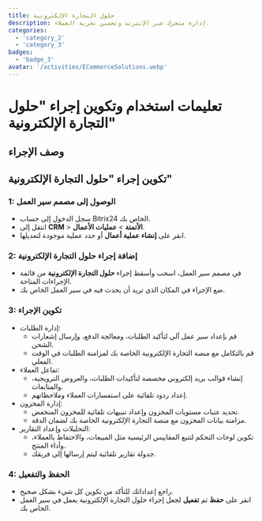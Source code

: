 ```yaml
---
title: حلول التجارة الإلكترونية
description: إدارة متجرك عبر الإنترنت وتحسين تجربة العملاء.
categories: 
  - 'category_2'
  - 'category_3'
badges: 
  - 'badge_3'
avatar: '/activities/ECommerceSolutions.webp'
---
```

# تعليمات استخدام وتكوين إجراء "حلول التجارة الإلكترونية"

## وصف الإجراء

## **تكوين إجراء "حلول التجارة الإلكترونية"**

### 1: الوصول إلى مصمم سير العمل
- سجل الدخول إلى حساب Bitrix24 الخاص بك.
- انتقل إلى **CRM** > **الأتمتة** > **عمليات الأعمال**.
- انقر على **إنشاء عملية أعمال** أو حدد عملية موجودة لتعديلها.

### 2: إضافة إجراء حلول التجارة الإلكترونية
- في مصمم سير العمل، اسحب وأسقط إجراء **حلول التجارة الإلكترونية** من قائمة الإجراءات المتاحة.
- ضع الإجراء في المكان الذي تريد أن يحدث فيه في سير العمل الخاص بك.

### 3: تكوين الإجراء
- إدارة الطلبات:
  - قم بإعداد سير عمل آلي لتأكيد الطلبات، ومعالجة الدفع، وإرسال إشعارات الشحن.
  - قم بالتكامل مع منصة التجارة الإلكترونية الخاصة بك لمزامنة الطلبات في الوقت الفعلي.
- تفاعل العملاء:
  - إنشاء قوالب بريد إلكتروني مخصصة لتأكيدات الطلبات، والعروض الترويجية، والمتابعات.
  - إعداد ردود تلقائية على استفسارات العملاء وملاحظاتهم.
- إدارة المخزون:
  - تحديد عتبات مستويات المخزون وإعداد تنبيهات تلقائية للمخزون المنخفض.
  - مزامنة بيانات المخزون مع منصة التجارة الإلكترونية الخاصة بك لضمان الدقة.
- التحليلات وإعداد التقارير:
  - تكوين لوحات التحكم لتتبع المقاييس الرئيسية مثل المبيعات، والاحتفاظ بالعملاء، وأداء المنتج.
  - جدولة تقارير تلقائية ليتم إرسالها إلى فريقك.

### 4: الحفظ والتفعيل
- راجع إعداداتك للتأكد من تكوين كل شيء بشكل صحيح.
- انقر على **حفظ** ثم **تفعيل** لجعل إجراء حلول التجارة الإلكترونية يعمل في سير العمل الخاص بك.